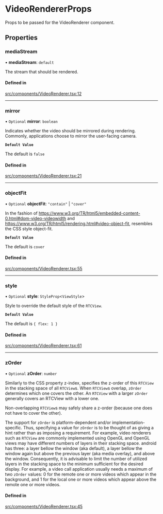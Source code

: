# VideoRendererProps

Props to be passed for the VideoRenderer component.

## Properties

### mediaStream

• **mediaStream**: `default`

The stream that should be rendered.

#### Defined in

[src/components/VideoRenderer.tsx:12](https://github.com/GetStream/stream-video-js/blob/a5ad0d43/packages/react-native-sdk/src/components/VideoRenderer.tsx#L12)

___

### mirror

• `Optional` **mirror**: `boolean`

Indicates whether the video should be
mirrored during rendering. Commonly, applications choose to mirror the
user-facing camera.

**`Default Value`**

The default is `false`

#### Defined in

[src/components/VideoRenderer.tsx:21](https://github.com/GetStream/stream-video-js/blob/a5ad0d43/packages/react-native-sdk/src/components/VideoRenderer.tsx#L21)

___

### objectFit

• `Optional` **objectFit**: ``"contain"`` \| ``"cover"``

In the fashion of
https://www.w3.org/TR/html5/embedded-content-0.html#dom-video-videowidth
and https://www.w3.org/TR/html5/rendering.html#video-object-fit,
resembles the CSS style object-fit.

**`Default Value`**

The default is `cover`

#### Defined in

[src/components/VideoRenderer.tsx:55](https://github.com/GetStream/stream-video-js/blob/a5ad0d43/packages/react-native-sdk/src/components/VideoRenderer.tsx#L55)

___

### style

• `Optional` **style**: `StyleProp`<`ViewStyle`\>

Style to override the default style of the `RTCView`.

**`Default Value`**

The default is `{ flex: 1 }`

#### Defined in

[src/components/VideoRenderer.tsx:61](https://github.com/GetStream/stream-video-js/blob/a5ad0d43/packages/react-native-sdk/src/components/VideoRenderer.tsx#L61)

___

### zOrder

• `Optional` **zOrder**: `number`

Similarly to the CSS property z-index, specifies the z-order of this
`RTCView` in the stacking space of all `RTCView`s. When `RTCView`s overlap,
`zOrder` determines which one covers the other. An `RTCView` with a larger
`zOrder` generally covers an RTCView with a lower one.

Non-overlapping `RTCView`s may safely share a z-order (because one does not
have to cover the other).

The support for `zOrder` is platform-dependent and/or
implementation-specific. Thus, specifying a value for `zOrder` is to be
thought of as giving a hint rather than as imposing a requirement. For
example, video renderers such as `RTCView` are commonly implemented using
OpenGL and OpenGL views may have different numbers of layers in their
stacking space. android has three: a layer bellow the window (aka
default), a layer bellow the window again but above the previous layer
(aka media overlay), and above the window. Consequently, it is advisable
to limit the number of utilized layers in the stacking space to the
minimum sufficient for the desired display. For example, a video call
application usually needs a maximum of two `zOrder` values: 0 for the
remote one or more videos which appear in the background, and 1 for the local
one or more videos which appear above the remote one or more videos.

#### Defined in

[src/components/VideoRenderer.tsx:45](https://github.com/GetStream/stream-video-js/blob/a5ad0d43/packages/react-native-sdk/src/components/VideoRenderer.tsx#L45)
